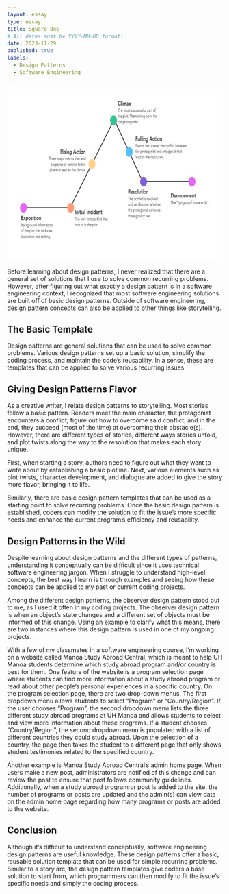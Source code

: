 ```yaml
---
layout: essay
type: essay
title: Square One
# All dates must be YYYY-MM-DD format!
date: 2023-11-29
published: true
labels:
  - Design Patterns
  - Software Engineering
---
```


<p align="center">
  <img width="800px" height = "400px" src="../img/design_patterns/story-arc-diagram.png">
  </p>
  
Before learning about design patterns, I never realized that there are a general set of solutions that I use to solve common recurring problems. However, after figuring out what exactly a design pattern is in a software engineering context, I recognized that most software engineering solutions are built off of basic design patterns. Outside of software engineering, design pattern concepts can also be applied to other things like storytelling. 

## The Basic Template

Design patterns are general solutions that can be used to solve common problems. Various design patterns set up a basic solution, simplify the coding process, and maintain the code’s reusability. In a sense, these are templates that can be applied to solve various recurring issues. 

## Giving Design Patterns Flavor

As a creative writer, I relate design patterns to storytelling. Most stories follow a basic pattern. Readers meet the main character, the protagonist encounters a conflict, figure out how to overcome said conflict, and in the end, they succeed (most of the time) at overcoming their obstacle(s). However, there are different types of stories, different ways stories unfold, and plot twists along the way to the resolution that makes each story unique. 

First, when starting a story, authors need to figure out what they want to write about by establishing a basic plotline. Next, various elements such as plot twists, character development, and dialogue are added to give the story more flavor, bringing it to life. 

Similarly, there are basic design pattern templates that can be used as a starting point to solve recurring problems. Once the basic design pattern is established, coders can modify the solution to fit the issue’s more specific needs and enhance the current program’s efficiency and reusability. 

## Design Patterns in the Wild
Despite learning about design patterns and the different types of patterns, understanding it conceptually can be difficult since it uses technical software engineering jargon. When I struggle to understand high-level concepts, the best way I learn is through examples and seeing how these concepts can be applied to my past or current coding projects. 

Among the different design patterns, the observer design pattern stood out to me, as I used it often in my coding projects. The observer design pattern is when an object’s state changes and a different set of objects must be informed of this change. Using an example to clarify what this means, there are two instances where this design pattern is used in one of my ongoing projects. 

With a few of my classmates in a software engineering course, I’m working on a website called Manoa Study Abroad Central, which is meant to help UH Manoa students determine which study abroad program and/or country is best for them. One feature of the website is a program selection page where students can find more information about a study abroad program or read about other people’s personal experiences in a specific country. On the program selection page, there are two drop-down menus. The first dropdown menu allows students to select “Program” or “Country/Region”. If the user chooses “Program”, the second dropdown menu lists the three different study abroad programs at UH Manoa and allows students to select and view more information about these programs. If a student chooses “Country/Region”, the second dropdown menu is populated with a list of different countries they could study abroad. Upon the selection of a country, the page then takes the student to a different page that only shows student testimonies related to the specified country.

Another example is Manoa Study Abroad Central’s admin home page. When users make a new post, administrators are notified of this change and can review the post to ensure that post follows community guidelines. Additionally, when a study abroad program or post is added to the site, the number of programs or posts are updated and the admin(s) can view data on the admin home page regarding how many programs or posts are added to the website. 

## Conclusion

Although it’s difficult to understand conceptually, software engineering design patterns are useful knowledge. These design patterns offer a basic, reusable solution template that can be used for simple recurring problems. Similar to a story arc, the design pattern templates give coders a base solution to start from, which programmers can then modify to fit the issue’s specific needs and simply the coding process. 
